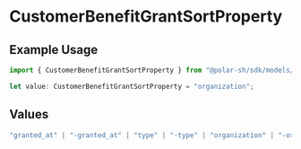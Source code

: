 # CustomerBenefitGrantSortProperty

## Example Usage

```typescript
import { CustomerBenefitGrantSortProperty } from "@polar-sh/sdk/models/components/customerbenefitgrantsortproperty.js";

let value: CustomerBenefitGrantSortProperty = "organization";
```

## Values

```typescript
"granted_at" | "-granted_at" | "type" | "-type" | "organization" | "-organization"
```